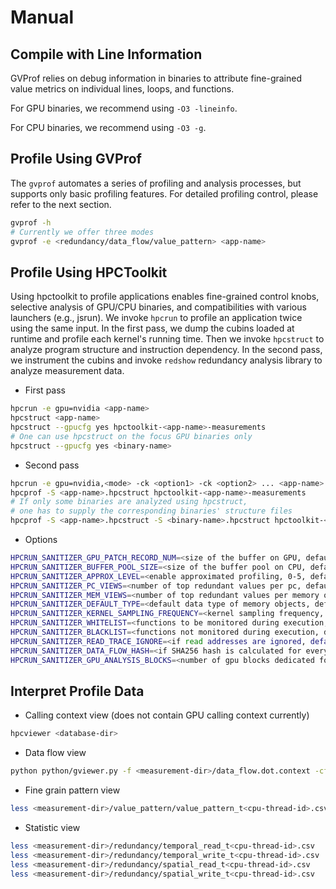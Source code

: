 # Manual

## Compile with Line Information

GVProf relies on debug information in binaries to attribute fine-grained value metrics on individual lines, loops, and functions. 

For GPU binaries, we recommend using `-O3 -lineinfo`.

For CPU binaries, we recommend using `-O3 -g`.

## Profile Using GVProf

The `gvprof` automates a series of profiling and analysis processes, but supports only basic profiling features. For detailed profiling control, please refer to the next section.

```bash
gvprof -h
# Currently we offer three modes
gvprof -e <redundancy/data_flow/value_pattern> <app-name>
```

## Profile Using HPCToolkit

Using hpctoolkit to profile applications enables fine-grained control knobs, selective analysis of GPU/CPU binaries, and compatibilities with various launchers (e.g., jsrun).
We invoke `hpcrun` to profile an application twice using the same input.
In the first pass, we dump the cubins loaded at runtime and profile each kernel's running time.
Then we invoke `hpcstruct` to analyze program structure and instruction dependency.
In the second pass, we instrument the cubins and invoke `redshow` redundancy analysis library to analyze measurement data.

- First pass
   
```bash
hpcrun -e gpu=nvidia <app-name>
hpcstruct <app-name>
hpcstruct --gpucfg yes hpctoolkit-<app-name>-measurements
# One can use hpcstruct on the focus GPU binaries only 
hpcstruct --gpucfg yes <binary-name>
```
   
- Second pass

```bash
hpcrun -e gpu=nvidia,<mode> -ck <option1> -ck <option2> ... <app-name>
hpcprof -S <app-name>.hpcstruct hpctoolkit-<app-name>-measurements    
# If only some binaries are analyzed using hpcstruct,
# one has to supply the corresponding binaries' structure files
hpcprof -S <app-name>.hpcstruct -S <binary-name>.hpcstruct hpctoolkit-<app-name>-measurements    
```

- Options

```bash
HPCRUN_SANITIZER_GPU_PATCH_RECORD_NUM=<size of the buffer on GPU, default: 16 * 1024>
HPCRUN_SANITIZER_BUFFER_POOL_SIZE=<size of the buffer pool on CPU, default: 500>
HPCRUN_SANITIZER_APPROX_LEVEL=<enable approximated profiling, 0-5, default: 0>
HPCRUN_SANITIZER_PC_VIEWS=<number of top redundant values per pc, default: 0>
HPCRUN_SANITIZER_MEM_VIEWS=<number of top redundant values per memory object, default: 0>
HPCRUN_SANITIZER_DEFAULT_TYPE=<default data type of memory objects, default: float>
HPCRUN_SANITIZER_KERNEL_SAMPLING_FREQUENCY=<kernel sampling frequency, default: 1>
HPCRUN_SANITIZER_WHITELIST=<functions to be monitored during execution, default: 0>
HPCRUN_SANITIZER_BLACKLIST=<functions not monitored during execution, default: 0>
HPCRUN_SANITIZER_READ_TRACE_IGNORE=<if read addresses are ignored, default: 0>
HPCRUN_SANITIZER_DATA_FLOW_HASH=<if SHA256 hash is calculated for every operation, default: 0>
HPCRUN_SANITIZER_GPU_ANALYSIS_BLOCKS=<number of gpu blocks dedicated for analysis, default: 0>
```

## Interpret Profile Data

- Calling context view (does not contain GPU calling context currently)

```bash
hpcviewer <database-dir>
```
      
- Data flow view

```bash
python python/gviewer.py -f <measurement-dir>/data_flow.dot.context -cf file -p 
```

- Fine grain pattern view

```bash
less <measurement-dir>/value_pattern/value_pattern_t<cpu-thread-id>.csv
```
      
- Statistic view

```bash
less <measurement-dir>/redundancy/temporal_read_t<cpu-thread-id>.csv
less <measurement-dir>/redundancy/temporal_write_t<cpu-thread-id>.csv
less <measurement-dir>/redundancy/spatial_read_t<cpu-thread-id>.csv
less <measurement-dir>/redundancy/spatial_write_t<cpu-thread-id>.csv
```